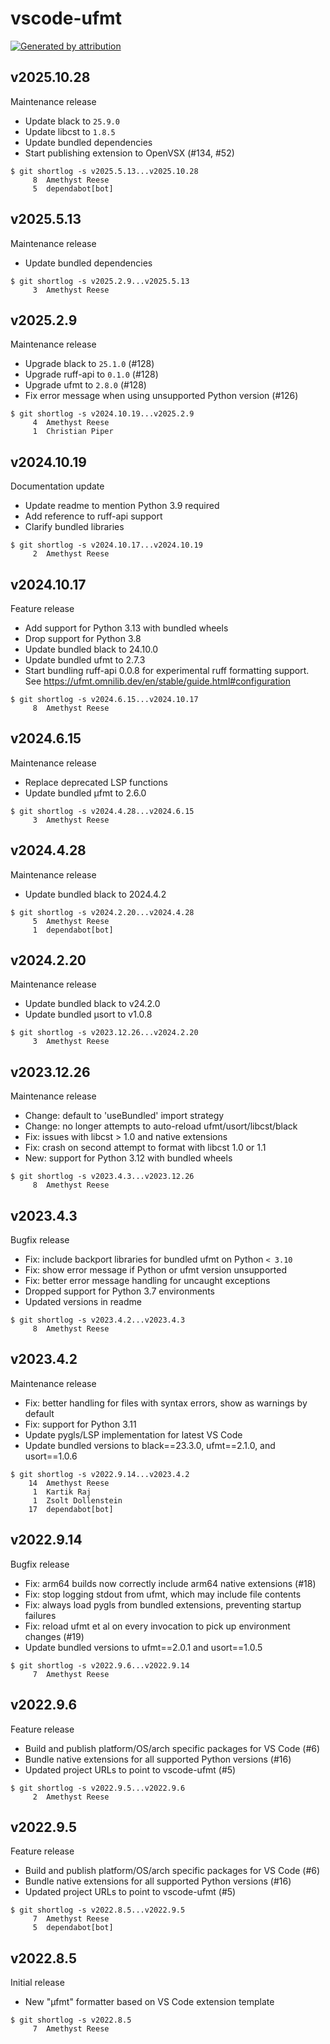 vscode-ufmt
===========

[![Generated by attribution][attribution-badge]][attribution-url]


v2025.10.28
-----------

Maintenance release

- Update black to `25.9.0`
- Update libcst to `1.8.5`
- Update bundled dependencies
- Start publishing extension to OpenVSX (#134, #52)

```text
$ git shortlog -s v2025.5.13...v2025.10.28
     8	Amethyst Reese
     5	dependabot[bot]
```


v2025.5.13
----------

Maintenance release

- Update bundled dependencies

```text
$ git shortlog -s v2025.2.9...v2025.5.13
     3	Amethyst Reese
```


v2025.2.9
---------

Maintenance release

- Upgrade black to `25.1.0` (#128)
- Upgrade ruff-api to `0.1.0` (#128)
- Upgrade ufmt to `2.8.0` (#128)
- Fix error message when using unsupported Python version (#126)

```text
$ git shortlog -s v2024.10.19...v2025.2.9
     4	Amethyst Reese
     1	Christian Piper
```


v2024.10.19
-----------

Documentation update

- Update readme to mention Python 3.9 required
- Add reference to ruff-api support
- Clarify bundled libraries

```text
$ git shortlog -s v2024.10.17...v2024.10.19
     2	Amethyst Reese
```


v2024.10.17
-----------

Feature release

- Add support for Python 3.13 with bundled wheels
- Drop support for Python 3.8
- Update bundled black to 24.10.0
- Update bundled ufmt to 2.7.3
- Start bundling ruff-api 0.0.8 for experimental ruff formatting support.
  See https://ufmt.omnilib.dev/en/stable/guide.html#configuration

```text
$ git shortlog -s v2024.6.15...v2024.10.17
     8	Amethyst Reese
```


v2024.6.15
----------

Maintenance release

- Replace deprecated LSP functions
- Update bundled µfmt to 2.6.0

```text
$ git shortlog -s v2024.4.28...v2024.6.15
     3	Amethyst Reese
```


v2024.4.28
----------

Maintenance release

- Update bundled black to 2024.4.2

```text
$ git shortlog -s v2024.2.20...v2024.4.28
     5	Amethyst Reese
     1	dependabot[bot]
```


v2024.2.20
----------

Maintenance release

- Update bundled black to v24.2.0
- Update bundled µsort to v1.0.8

```text
$ git shortlog -s v2023.12.26...v2024.2.20
     3	Amethyst Reese
```


v2023.12.26
-----------

Maintenance release

- Change: default to 'useBundled' import strategy
- Change: no longer attempts to auto-reload ufmt/usort/libcst/black
- Fix: issues with libcst > 1.0 and native extensions
- Fix: crash on second attempt to format with libcst 1.0 or 1.1
- New: support for Python 3.12 with bundled wheels

```text
$ git shortlog -s v2023.4.3...v2023.12.26
     8	Amethyst Reese
```


v2023.4.3
---------

Bugfix release

- Fix: include backport libraries for bundled ufmt on Python `< 3.10`
- Fix: show error message if Python or ufmt version unsupported
- Fix: better error message handling for uncaught exceptions
- Dropped support for Python 3.7 environments
- Updated versions in readme

```text
$ git shortlog -s v2023.4.2...v2023.4.3
     8	Amethyst Reese
```


v2023.4.2
---------

Maintenance release

- Fix: better handling for files with syntax errors, show as warnings by default
- Fix: support for Python 3.11
- Update pygls/LSP implementation for latest VS Code
- Update bundled versions to black==23.3.0, ufmt==2.1.0, and usort==1.0.6

```text
$ git shortlog -s v2022.9.14...v2023.4.2
    14	Amethyst Reese
     1	Kartik Raj
     1	Zsolt Dollenstein
    17	dependabot[bot]
```


v2022.9.14
----------

Bugfix release

- Fix: arm64 builds now correctly include arm64 native extensions (#18)
- Fix: stop logging stdout from ufmt, which may include file contents
- Fix: always load pygls from bundled extensions, preventing startup failures
- Fix: reload ufmt et al on every invocation to pick up environment changes (#19)
- Update bundled versions to ufmt==2.0.1 and usort==1.0.5

```text
$ git shortlog -s v2022.9.6...v2022.9.14
     7	Amethyst Reese
```


v2022.9.6
---------

Feature release

- Build and publish platform/OS/arch specific packages for VS Code (#6)
- Bundle native extensions for all supported Python versions (#16)
- Updated project URLs to point to vscode-ufmt (#5)

```text
$ git shortlog -s v2022.9.5...v2022.9.6
     2	Amethyst Reese
```


v2022.9.5
---------

Feature release

- Build and publish platform/OS/arch specific packages for VS Code (#6)
- Bundle native extensions for all supported Python versions (#16)
- Updated project URLs to point to vscode-ufmt (#5)

```text
$ git shortlog -s v2022.8.5...v2022.9.5
     7	Amethyst Reese
     5	dependabot[bot]
```


v2022.8.5
---------

Initial release

- New "µfmt" formatter based on VS Code extension template

```text
$ git shortlog -s v2022.8.5
     7	Amethyst Reese
```

[attribution-badge]:
    https://img.shields.io/badge/generated%20by-attribution-informational
[attribution-url]: https://attribution.omnilib.dev
